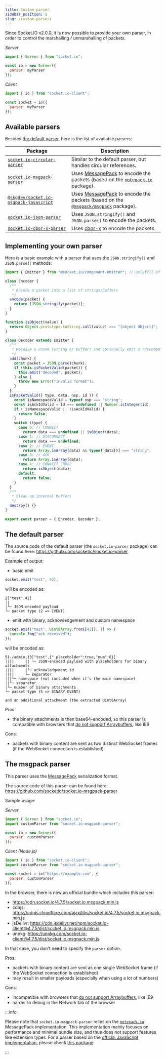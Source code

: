 ```yaml
---
title: Custom parser
sidebar_position: 2
slug: /custom-parser/
---
```


Since Socket.IO v2.0.0, it is now possible to provide your own parser, in order to control the marshalling / unmarshalling of packets.

*Server*

```js
import { Server } from "socket.io";

const io = new Server({
  parser: myParser
});
```

*Client*

```js
import { io } from "socket.io-client";

const socket = io({
  parser: myParser
});
```

## Available parsers

Besides [the default parser](#the-default-parser), here is the list of available parsers:

| Package                                                                                                      | Description                                                                                                                                                |
|--------------------------------------------------------------------------------------------------------------|------------------------------------------------------------------------------------------------------------------------------------------------------------|
| [`socket.io-circular-parser`](https://www.npmjs.com/package/socket.io-circular-parser)                       | Similar to the default parser, but handles circular references.                                                                                            |
| [`socket.io-msgpack-parser`](https://www.npmjs.com/package/socket.io-msgpack-parser)                         | Uses [MessagePack](https://msgpack.org/) to encode the packets (based on the [`notepack.io`](https://github.com/darrachequesne/notepack) package).         |
| [`@skgdev/socket.io-msgpack-javascript`](https://www.npmjs.com/package/@skgdev/socket.io-msgpack-javascript) | Uses [MessagePack](https://msgpack.org/) to encode the packets (based on the [`@msgpack/msgpack`](https://github.com/msgpack/msgpack-javascript) package). |
| [`socket.io-json-parser`](https://www.npmjs.com/package/socket.io-json-parser)                               | Uses `JSON.stringify()` and `JSON.parse()` to encode the packets.                                                                                          |
| [`socket.io-cbor-x-parser`](https://www.npmjs.com/package/socket.io-cbor-x-parser)                           | Uses [cbor-x](https://github.com/kriszyp/cbor-x) to encode the packets.                                                                                    |

## Implementing your own parser

Here is a basic example with a parser that uses the `JSON.stringify()` and `JSON.parse()` methods:

```js
import { Emitter } from "@socket.io/component-emitter"; // polyfill of Node.js EventEmitter in the browser

class Encoder {
  /**
   * Encode a packet into a list of strings/buffers
   */
  encode(packet) {
    return [JSON.stringify(packet)];
  }
}

function isObject(value) {
  return Object.prototype.toString.call(value) === "[object Object]";
}

class Decoder extends Emitter {
  /**
   * Receive a chunk (string or buffer) and optionally emit a "decoded" event with the reconstructed packet
   */
  add(chunk) {
    const packet = JSON.parse(chunk);
    if (this.isPacketValid(packet)) {
      this.emit("decoded", packet);
    } else {
      throw new Error("invalid format");
    }
  }
  isPacketValid({ type, data, nsp, id }) {
    const isNamespaceValid = typeof nsp === "string";
    const isAckIdValid = id === undefined || Number.isInteger(id);
    if (!isNamespaceValid || !isAckIdValid) {
      return false;
    }
    switch (type) {
      case 0: // CONNECT
        return data === undefined || isObject(data);
      case 1: // DISCONNECT
        return data === undefined;
      case 2: // EVENT
        return Array.isArray(data) && typeof data[0] === "string";
      case 3: // ACK
        return Array.isArray(data);
      case 4: // CONNECT_ERROR
        return isObject(data);
      default:
        return false;
    }
  }
  /**
   * Clean up internal buffers
   */
  destroy() {}
}

export const parser = { Encoder, Decoder };
```

## The default parser

The source code of the default parser (the `socket.io-parser` package) can be found here: https://github.com/socketio/socket.io-parser

Example of output:

- basic emit

```js
socket.emit("test", 42);
```

will be encoded as:

```
2["test",42]
||
|└─ JSON-encoded payload
└─ packet type (2 => EVENT)
```

- emit with binary, acknowledgement and custom namespace

```js
socket.emit("test", Uint8Array.from([42]), () => {
  console.log("ack received");
});
```

will be encoded as:

```
51-/admin,13["test",{"_placeholder":true,"num":0}]
||||     || └─ JSON-encoded payload with placeholders for binary attachments
||||     |└─ acknowledgement id
||||     └─ separator
|||└─ namespace (not included when it's the main namespace)
||└─ separator
|└─ number of binary attachments
└─ packet type (5 => BINARY EVENT)

and an additional attachment (the extracted Uint8Array)
```

Pros:

- the binary attachments is then base64-encoded, so this parser is compatible with browsers that [do not support Arraybuffers](https://caniuse.com/mdn-javascript_builtins_arraybuffer), like IE9

Cons:

- packets with binary content are sent as two distinct WebSocket frames (if the WebSocket connection is established)

## The msgpack parser

This parser uses the [MessagePack](https://msgpack.org/) serialization format.

The source code of this parser can be found here: https://github.com/socketio/socket.io-msgpack-parser

Sample usage:

*Server*

```js
import { Server } from "socket.io";
import customParser from "socket.io-msgpack-parser";

const io = new Server({
  parser: customParser
});
```

*Client (Node.js)*

```js
import { io } from "socket.io-client";
import customParser from "socket.io-msgpack-parser";

const socket = io("https://example.com", {
  parser: customParser
});
```

In the browser, there is now an official bundle which includes this parser:

- https://cdn.socket.io/4.7.5/socket.io.msgpack.min.js
- cdnjs: https://cdnjs.cloudflare.com/ajax/libs/socket.io/4.7.5/socket.io.msgpack.min.js
- jsDelivr: https://cdn.jsdelivr.net/npm/socket.io-client@4.7.5/dist/socket.io.msgpack.min.js
- unpkg: https://unpkg.com/socket.io-client@4.7.5/dist/socket.io.msgpack.min.js

In that case, you don't need to specify the `parser` option.

Pros:

- packets with binary content are sent as one single WebSocket frame (if the WebSocket connection is established)
- may result in smaller payloads (especially when using a lot of numbers)

Cons:

- incompatible with browsers that [do not support Arraybuffers](https://caniuse.com/mdn-javascript_builtins_arraybuffer), like IE9
- harder to debug in the Network tab of the browser

:::info

Please note that `socket.io-msgpack-parser` relies on the [`notepack.io`](https://github.com/darrachequesne/notepack) MessagePack implementation. This implementation mainly focuses on performance and minimal bundle size, and thus does not support features like extension types. For a parser based on the [official JavaScript implementation](https://github.com/msgpack/msgpack-javascript), please check [this package](https://www.npmjs.com/package/@skgdev/socket.io-msgpack-javascript).

:::
